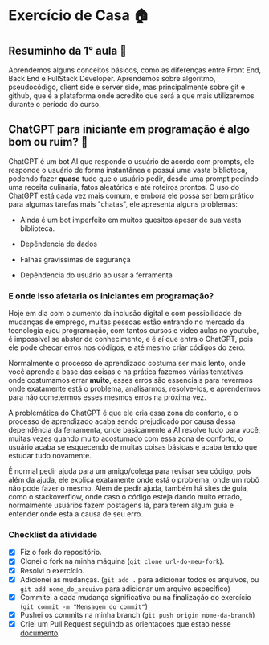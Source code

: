 # Exercício de Casa 🏠 

## Resuminho da 1° aula 💜


Aprendemos alguns conceitos básicos, como as diferenças entre Front End, Back End e FullStack Developer.
Aprendemos sobre algoritmo, pseudocódigo, client side e server side, mas principalmente sobre git e github, que é a plataforma onde acredito que será a que mais utilizaremos durante o período do curso.


## ChatGPT para iniciante em programação é algo bom ou ruim? 🤔

ChatGPT é um bot AI que responde o usuário de acordo com prompts, ele responde o usuário de forma instantânea e possui uma vasta biblioteca, podendo fazer **quase** tudo que o usuário pedir, desde uma prompt pedindo uma receita culinária, fatos aleatórios e até roteiros prontos.
O uso do ChatGPT está cada vez mais comum, e embora ele possa ser bem prático para algumas tarefas mais "chatas", ele apresenta alguns problemas:

- Ainda é um bot imperfeito em muitos quesitos apesar de sua vasta biblioteca.

- Depêndencia de dados

- Falhas gravíssimas de segurança

- Depêndencia do usuário ao usar a ferramenta


### E onde isso afetaria os iniciantes em programação?

Hoje em dia com o aumento da inclusão digital e com possibilidade de mudanças de emprego, muitas pessoas estão entrando no mercado da tecnologia e/ou programação, com tantos cursos e vídeo aulas no youtube, é impossivel se abster de conhecimento, e é aí que entra o ChatGPT, pois ele pode checar erros nos códigos, e até mesmo criar códigos do zero.

Normalmente o processo de aprendizado costuma ser mais lento, onde você aprende a base das coisas e na prática fazemos várias tentativas onde costumamos errar **muito**, esses erros são essenciais para revermos onde exatamente está o problema, analisarmos, resolve-los, e aprendermos para não cometermos esses mesmos erros na próxima vez.

A problemática do ChatGPT é que ele cria essa zona de conforto, e o processo de aprendizado acaba sendo prejudicado por causa dessa dependência da ferramenta, onde basicamente a AI resolve tudo para você, muitas vezes quando muito acostumado com essa zona de conforto, o usuário acaba se esquecendo de muitas coisas básicas e acaba tendo que estudar tudo novamente.

É normal pedir ajuda para um amigo/colega para revisar seu código, pois além da ajuda, ele explica exatamente onde está o problema, onde um robô não pode fazer o mesmo.
Além de pedir ajuda, também há sites de guia, como o stackoverflow, onde caso o código esteja dando muito errado, normalmente usuários fazem postagens lá, para terem algum guia e entender onde está a causa de seu erro.

### Checklist da atividade

- [x] Fiz o fork do repositório.
- [x] Clonei o fork na minha máquina (`git clone url-do-meu-fork`).
- [x] Resolvi o exercício.
- [x] Adicionei as mudanças. (`git add .` para adicionar todos os arquivos, ou `git add nome_do_arquivo` para adicionar um arquivo específico)
- [x] Commitei a cada mudança significativa ou na finalização do exercício (`git commit -m "Mensagem do commit"`)
- [x] Pushei os commits na minha branch (`git push origin nome-da-branch`)
- [x] Criei um Pull Request seguindo as orientaçoes que estao nesse [documento](https://github.com/mflilian/repo-example/blob/main/exercicios/para-casa/instrucoes-pull-request.md).
